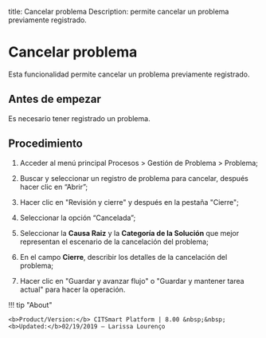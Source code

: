 title: Cancelar problema
Description: permite cancelar un problema previamente registrado.
# Cancelar problema

Esta funcionalidad permite cancelar un problema previamente registrado.

Antes de empezar
----------------

Es necesario tener registrado un problema.

Procedimiento 
-------------

1.  Acceder al menú principal Procesos \> Gestión
    de Problema \> Problema;

2.  Buscar y seleccionar un registro de problema para cancelar, después
    hacer clic en “Abrir”;

3.  Hacer clic en "Revisión y cierre" y después en la pestaña "Cierre";

4.  Seleccionar la opción “Cancelada”;

5.  Seleccionar la **Causa Raiz** y la **Categoría de la Solución** que mejor
    representan el escenario de la cancelación del problema;

6.  En el campo **Cierre**, describir los detalles de la cancelación del problema;

7.  Hacer clic en "Guardar y  avanzar flujo" o "Guardar y mantener tarea actual"
    para hacer la operación.

!!! tip "About"

    <b>Product/Version:</b> CITSmart Platform | 8.00 &nbsp;&nbsp;
    <b>Updated:</b>02/19/2019 – Larissa Lourenço
